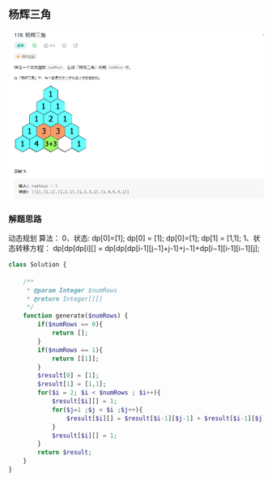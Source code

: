 ## 杨辉三角

![img.png](../images/杨辉三角.png)

### 解题思路

动态规划
算法： 0、状态: dp[0]=[1];
dp[0] = [1];
dp[0]=[1];
dp[1] = [1,1];
1、状态转移方程：
dp[dp[dp[i][] = dp[dp[dp[i-1][j−1]+j-1]+j−1]+dp[i−1][i-1][i−1][j];

```php 
class Solution {

    /**
     * @param Integer $numRows
     * @return Integer[][]
     */
    function generate($numRows) {
        if($numRows == 0){
            return [];
        }
        if($numRows == 1){
            return [[1]];
        }
        $result[0] = [1];
        $result[1] = [1,1];
        for($i = 2; $i < $numRows ; $i++){
            $result[$i][] = 1; 
            for($j=1 ;$j < $i ;$j++){
                $result[$i][] = $result[$i-1][$j-1] + $result[$i-1][$j];
            }
            $result[$i][] = 1;
        }
        return $result;
    }
}
```
